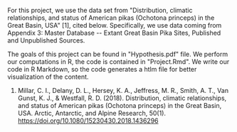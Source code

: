 For this project, we use the data set from "Distribution, climatic relationships, and status of American pikas (Ochotona princeps) in the Great Basin, USA" [1], cited below. Specifically, we use data coming from Appendix 3: Master Database -- Extant Great Basin Pika Sites, Published and Unpublished Sources.

The goals of this project can be found in "Hypothesis.pdf" file. We perform our computations in R, the code is contained in "Project.Rmd". We write our code in R Markdown, so the code generates a htlm file for better visualization of the content. 

1. Millar, C. I., Delany, D. L., Hersey, K. A., Jeffress, M. R., Smith, A. T., Van Gunst, K. J., & Westfall, R. D. (2018). Distribution, climatic relationships, and status of American pikas (Ochotona princeps) in the Great Basin, USA. Arctic, Antarctic, and Alpine Research, 50(1). https://doi.org/10.1080/15230430.2018.1436296

